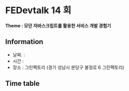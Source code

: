 # FEDevtalk 14 회

#### Theme : 모던 자바스크립트를 활용한 서비스 개발 경험기

## Information

- 날짜. : 
- 시간 : 
- 장소 : 그린팩토리 (경기 성남시 분당구 불정로 6 그린팩토리)

## Time table
